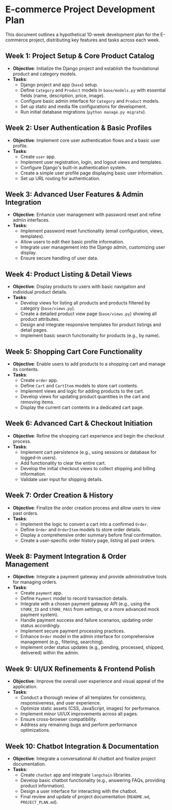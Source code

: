 # E-commerce Project Development Plan

This document outlines a hypothetical 10-week development plan for the E-commerce project, distributing key features and tasks across each week.

## Week 1: Project Setup & Core Product Catalog

*   **Objective**: Initialize the Django project and establish the foundational product and category models.
*   **Tasks**:
    *   Django project and app (`base`) setup.
    *   Define `Category` and `Product` models in `base/models.py` with essential fields (name, description, price, image).
    *   Configure basic admin interface for `Category` and `Product` models.
    *   Set up static and media file configurations for development.
    *   Run initial database migrations (`python manage.py migrate`).

## Week 2: User Authentication & Basic Profiles

*   **Objective**: Implement core user authentication flows and a basic user profile.
*   **Tasks**:
    *   Create `user` app.
    *   Implement user registration, login, and logout views and templates.
    *   Configure Django's built-in authentication system.
    *   Create a simple user profile page displaying basic user information.
    *   Set up URL routing for authentication.

## Week 3: Advanced User Features & Admin Integration

*   **Objective**: Enhance user management with password reset and refine admin interfaces.
*   **Tasks**:
    *   Implement password reset functionality (email configuration, views, templates).
    *   Allow users to edit their basic profile information.
    *   Integrate user management into the Django admin, customizing user display.
    *   Ensure secure handling of user data.

## Week 4: Product Listing & Detail Views

*   **Objective**: Display products to users with basic navigation and individual product details.
*   **Tasks**:
    *   Develop views for listing all products and products filtered by category (`base/views.py`).
    *   Create a detailed product view page (`base/views.py`) showing all product attributes.
    *   Design and integrate responsive templates for product listings and detail pages.
    *   Implement basic search functionality for products (e.g., by name).

## Week 5: Shopping Cart Core Functionality

*   **Objective**: Enable users to add products to a shopping cart and manage its contents.
*   **Tasks**:
    *   Create `order` app.
    *   Define `Cart` and `CartItem` models to store cart contents.
    *   Implement views and logic for adding products to the cart.
    *   Develop views for updating product quantities in the cart and removing items.
    *   Display the current cart contents in a dedicated cart page.

## Week 6: Advanced Cart & Checkout Initiation

*   **Objective**: Refine the shopping cart experience and begin the checkout process.
*   **Tasks**:
    *   Implement cart persistence (e.g., using sessions or database for logged-in users).
    *   Add functionality to clear the entire cart.
    *   Develop the initial checkout views to collect shipping and billing information.
    *   Validate user input for shipping details.

## Week 7: Order Creation & History

*   **Objective**: Finalize the order creation process and allow users to view past orders.
*   **Tasks**:
    *   Implement the logic to convert a cart into a confirmed `Order`.
    *   Define `Order` and `OrderItem` models to store order details.
    *   Display a comprehensive order summary before final confirmation.
    *   Create a user-specific order history page, listing all past orders.

## Week 8: Payment Integration & Order Management

*   **Objective**: Integrate a payment gateway and provide administrative tools for managing orders.
*   **Tasks**:
    *   Create `payment` app.
    *   Define `Payment` model to record transaction details.
    *   Integrate with a chosen payment gateway API (e.g., using the `STORE_ID` and `STORE_PASS` from settings, or a more advanced mock payment system).
    *   Handle payment success and failure scenarios, updating order status accordingly.
    *   Implement secure payment processing practices.
    *   Enhance `Order` model in the admin interface for comprehensive management (e.g., filtering, searching).
    *   Implement order status updates (e.g., pending, processed, shipped, delivered) within the admin.

## Week 9: UI/UX Refinements & Frontend Polish

*   **Objective**: Improve the overall user experience and visual appeal of the application.
*   **Tasks**:
    *   Conduct a thorough review of all templates for consistency, responsiveness, and user experience.
    *   Optimize static assets (CSS, JavaScript, images) for performance.
    *   Implement minor UI/UX improvements across all pages.
    *   Ensure cross-browser compatibility.
    *   Address any remaining bugs and perform performance optimizations.

## Week 10: Chatbot Integration & Documentation

*   **Objective**: Integrate a conversational AI chatbot and finalize project documentation.
*   **Tasks**:
    *   Create `chatbot` app and integrate `langchain` libraries.
    *   Develop basic chatbot functionality (e.g., answering FAQs, providing product information).
    *   Design a user interface for interacting with the chatbot.
    *   Final review and update of project documentation (`README.md`, `PROJECT_PLAN.md`).

